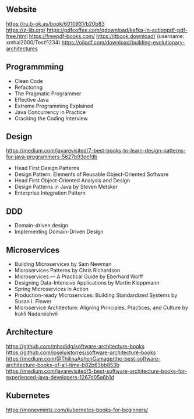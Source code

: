 ## Website
https://ru.b-ok.as/book/6010931/b20b83  
https://z-lib.org/
https://pdfcoffee.com/qdownload/kafka-in-actionpdf-pdf-free.html
https://freepdf-books.com/
https://itbook.download/ (username: xmhai2000/Test!1234)
https://oiipdf.com/download/building-evolutionary-architectures  

## Programmming
- Clean Code
- Refactoring
- The Pragmatic Programmer
- Effective Java
- Extreme Programming Explained
- Java Concurrency in Practice
- Cracking the Coding Interview

## Design
https://medium.com/javarevisited/7-best-books-to-learn-design-patterns-for-java-programmers-5627b93eefdb  
- Head First Design Patterns
- Design Pattern: Elements of Reusable Object-Oriented Software
- Head First Object-Oriented Analysis and Design
- Design Patterns in Java by Steven Metsker
- Enterprise Integration Pattern

## DDD
- Domain-driven design
- Implementing Domain-Driven Design

## Microservices
- Building Microservices by Sam Newman
- Microservices Patterns by Chris Richardson
- Microservices — A Practical Guide by Eberhard Wolff
- Designing Data-Intensive Applications by Martin Kleppmann
- Spring Microservices in Action
- Production-ready Microservices: Building Standardized Systems by Susan I. Flower
- Microservice Architecture: Aligning Principles, Practices, and Culture by Irakli Nadareishvili

## Architecture
https://github.com/mhadidg/software-architecture-books  
https://github.com/joseluistorres/software-architecture-books  
https://medium.com/@ThilinaAshenGamage/the-best-software-architecture-books-of-all-time-b82b63bb853b  
https://medium.com/javarevisited/5-best-software-architecture-books-for-experienced-java-developers-1267d05a6b1d  

## Kubernetes
https://moneymintz.com/kubernetes-books-for-beginners/  
